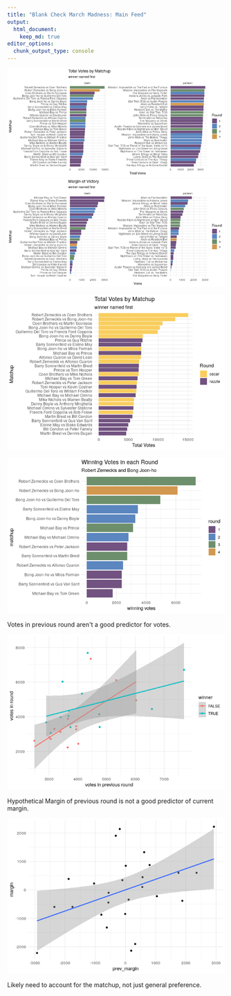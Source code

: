 ```yaml
---
title: "Blank Check March Madness: Main Feed"
output: 
  html_document:
    keep_md: true
editor_options: 
  chunk_output_type: console
---
```








![](exploratory_analysis_files/figure-html/unnamed-chunk-3-1.png)<!-- -->![](exploratory_analysis_files/figure-html/unnamed-chunk-3-2.png)<!-- -->

![](exploratory_analysis_files/figure-html/unnamed-chunk-4-1.png)<!-- -->

![](exploratory_analysis_files/figure-html/unnamed-chunk-5-1.png)<!-- -->

Votes in previous round aren't a good predictor for votes.  

![](exploratory_analysis_files/figure-html/unnamed-chunk-6-1.png)<!-- -->

Hypothetical Margin of previous round is not a good predictor of current margin.  

![](exploratory_analysis_files/figure-html/unnamed-chunk-7-1.png)<!-- -->

Likely need to account for the matchup, not just general preference.  

<!--html_preserve--><div id="htmlwidget-d835a20d65973a2ddb84" style="width:100%;height:auto;" class="datatables html-widget"></div>
<script type="application/json" data-for="htmlwidget-d835a20d65973a2ddb84">{"x":{"filter":"none","data":[["1","2","3","4","5","6","7","8","9","10","11","12","13","14","15","16","17","18","19","20","21","22","23","24","25","26","27","28","29"],["Coen Brothers vs Martin Scorsese","Michael Bay vs Tom Green","Mike Nichols vs Warren Beatty","Michael Cimino vs Sylvester Stallone","Robert Zemeckis vs Peter Jackson","Tom Hooper vs Kevin Costner","Alfonso Cuaron vs David Lean","Prince vs Guy Ritchie","Danny Boyle vs Anthony Minghella","Martin Brest vs Dennis Dugan","Bong Joon-ho vs Milos Forman","Bill Condon vs Peter Farrely","Guillermo Del Toro vs William Friedkin","Barry Sonnenfeld vs Gus Van Sant","Francis Ford Coppola vs Bob Fosse","Elaine May vs Blake Edwards","Coen Brothers vs Mike Nichols","Michael Bay vs Michael Cimino","Robert Zemeckis vs Alfonso Cuaron","Prince vs Tom Hooper","Bong Joon-ho vs Danny Boyle","Martin Brest vs Bill Condon","Guillermo Del Toro vs Francis Ford Coppola","Barry Sonnenfeld vs Elaine May","Robert Zemeckis vs Coen Brothers","Michael Bay vs Prince","Bong Joon-ho vs Guillermo Del Toro","Barry Sonnenfeld vs Martin Brest","Robert Zemeckis vs Bong Joon-ho"],[1,1,1,1,1,1,1,1,1,1,1,1,1,1,1,1,2,2,2,2,2,2,2,2,3,3,3,3,4],["Coen Brothers","Michael Bay","Mike Nichols","Michael Cimino","Robert Zemeckis","Tom Hooper","Alfonso Cuaron","Prince","Danny Boyle","Martin Brest","Bong Joon-ho","Bill Condon","Guillermo Del Toro","Barry Sonnenfeld","Francis Ford Coppola","Elaine May","Coen Brothers","Michael Bay","Robert Zemeckis","Prince","Bong Joon-ho","Martin Brest","Guillermo Del Toro","Barry Sonnenfeld","Robert Zemeckis","Michael Bay","Bong Joon-ho","Barry Sonnenfeld","Robert Zemeckis"],["Martin Scorsese","Tom Green","Warren Beatty","Sylvester Stallone","Peter Jackson","Kevin Costner","David Lean","Guy Ritchie","Anthony Minghella","Dennis Dugan","Milos Forman","Peter Farrely","William Friedkin","Gus Van Sant","Bob Fosse","Blake Edwards","Mike Nichols","Michael Cimino","Alfonso Cuaron","Tom Hooper","Danny Boyle","Bill Condon","Francis Ford Coppola","Elaine May","Coen Brothers","Prince","Guillermo Del Toro","Martin Brest","Bong Joon-ho"],[6574,4759,3647,3005,3695,3185,4016,3743,3944,3056,4743,2490,3469,2905,3658,3945,4447,3407,4343,3397,4145,3058,6026,3676,7688,3969,5335,4044,6711],[4135,1748,2257,2814,2719,3179,3044,3613,1931,1577,2364,2286,2815,2356,2093,982,2226,2809,2439,3296,3272,2612,3886,3452,7346,3122,4950,2719,6111],[10709,6507,5904,5819,6414,6364,7060,7356,5875,4633,7107,4776,6284,5261,5751,4927,6673,6216,6782,6693,7417,5670,9912,7128,15034,7091,10285,6763,12822]],"container":"<table class=\"display\">\n  <thead>\n    <tr>\n      <th> <\/th>\n      <th>matchup<\/th>\n      <th>round<\/th>\n      <th>winner<\/th>\n      <th>loser<\/th>\n      <th>winning_votes<\/th>\n      <th>losing_votes<\/th>\n      <th>total_votes<\/th>\n    <\/tr>\n  <\/thead>\n<\/table>","options":{"columnDefs":[{"className":"dt-right","targets":[2,5,6,7]},{"orderable":false,"targets":0}],"order":[],"autoWidth":false,"orderClasses":false}},"evals":[],"jsHooks":[]}</script><!--/html_preserve-->

